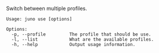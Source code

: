 Switch between multiple profiles.

```
Usage: juno use [options]

Options:
  -p, --profile         The profile that should be use.
  -l, --list            What are the available profiles.
  -h, --help            Output usage information.
```
